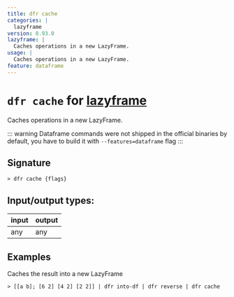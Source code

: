 ```yaml
---
title: dfr cache
categories: |
  lazyframe
version: 0.93.0
lazyframe: |
  Caches operations in a new LazyFrame.
usage: |
  Caches operations in a new LazyFrame.
feature: dataframe
---
```

<!-- This file is automatically generated. Please edit the command in https://github.com/nushell/nushell instead. -->

# `dfr cache` for [lazyframe](/commands/categories/lazyframe.md)

<div class='command-title'>Caches operations in a new LazyFrame.</div>

::: warning
Dataframe commands were not shipped in the official binaries by default, you have to build it with `--features=dataframe` flag
:::

## Signature

```> dfr cache {flags} ```


## Input/output types:

| input | output |
| ----- | ------ |
| any   | any    |

## Examples

Caches the result into a new LazyFrame
```nu
> [[a b]; [6 2] [4 2] [2 2]] | dfr into-df | dfr reverse | dfr cache

```
